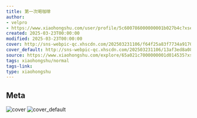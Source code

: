 ```yaml
---
title: 第一次喝咖啡
author:
- velpro
- https://www.xiaohongshu.com/user/profile/5c600786000000001b027b4c?xsec_token=undefined
created: 2025-03-23T00:00:00
modified: 2025-03-23T00:00:00
cover: http://sns-webpic-qc.xhscdn.com/202503231106/f64f25a83f7734a9170e502777e88762/1040g00830tq2bns6kq005n300u36suqcigdiql0!nc_n_webp_prv_1
cover_default: http://sns-webpic-qc.xhscdn.com/202503231106/13af3ed8a087dc6c31dbfad1841bdb50/1040g00830tq2bns6kq005n300u36suqcigdiql0!nc_n_webp_mw_1
source: https://www.xiaohongshu.com/explore/65a021c7000000001d014535?xsec_token=ABpcXZX1O-zQR_ByoSEBdouwDEz9DZLPRh59GeRP95zvo=
tags: xiaohongshu/normal
tags-link:
type: xiaohongshu
---
```


## Meta

![cover](http://sns-webpic-qc.xhscdn.com/202503231106/f64f25a83f7734a9170e502777e88762/1040g00830tq2bns6kq005n300u36suqcigdiql0!nc_n_webp_prv_1)
![cover_default](http://sns-webpic-qc.xhscdn.com/202503231106/13af3ed8a087dc6c31dbfad1841bdb50/1040g00830tq2bns6kq005n300u36suqcigdiql0!nc_n_webp_mw_1)
